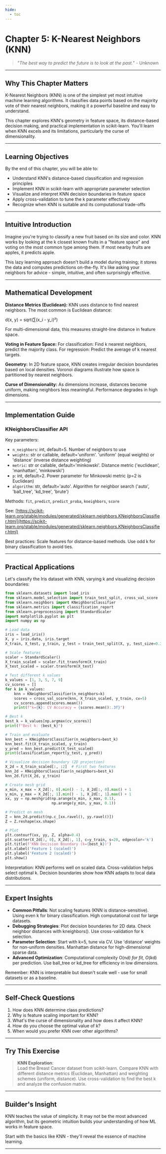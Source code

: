 ```yaml
---
hide:
  - toc
---
```


# Chapter 5: K-Nearest Neighbors (KNN)

> "*The best way to predict the future is to look at the past.*" - Unknown

---

## Why This Chapter Matters

K-Nearest Neighbors (KNN) is one of the simplest yet most intuitive machine learning algorithms. It classifies data points based on the majority vote of their nearest neighbors, making it a powerful baseline and easy to understand.

This chapter explores KNN's geometry in feature space, its distance-based decision making, and practical implementation in scikit-learn. You'll learn when KNN excels and its limitations, particularly the curse of dimensionality.

---

## Learning Objectives

By the end of this chapter, you will be able to:

- Understand KNN's distance-based classification and regression principles
- Implement KNN in scikit-learn with appropriate parameter selection
- Visualize and interpret KNN decision boundaries in feature space
- Apply cross-validation to tune the k parameter effectively
- Recognize when KNN is suitable and its computational trade-offs

---

## Intuitive Introduction

Imagine you're trying to classify a new fruit based on its size and color. KNN works by looking at the k closest known fruits in a "feature space" and voting on the most common type among them. If most nearby fruits are apples, it predicts apple.

This lazy learning approach doesn't build a model during training; it stores the data and computes predictions on-the-fly. It's like asking your neighbors for advice - simple, intuitive, and often surprisingly effective.

---

## Mathematical Development

**Distance Metrics (Euclidean):**
KNN uses distance to find nearest neighbors. The most common is Euclidean distance:

d(x, y) = sqrt(∑(x_i - y_i)²)

For multi-dimensional data, this measures straight-line distance in feature space.

**Voting in Feature Space:**
For classification: Find k nearest neighbors, predict the majority class.
For regression: Predict the average of k nearest targets.

**Geometry:**
In 2D feature space, KNN creates irregular decision boundaries based on local densities. Voronoi diagrams illustrate how space is partitioned by nearest neighbors.

**Curse of Dimensionality:**
As dimensions increase, distances become uniform, making neighbors less meaningful. Performance degrades in high dimensions.

---

## Implementation Guide

### KNeighborsClassifier API
Key parameters:
- `n_neighbors`: int, default=5. Number of neighbors to use
- `weights`: str or callable, default='uniform'. 'uniform' (equal weights) or 'distance' (inverse distance weighting)
- `metric`: str or callable, default='minkowski'. Distance metric ('euclidean', 'manhattan', 'minkowski')
- `p`: int, default=2. Power parameter for Minkowski metric (p=2 is Euclidean)
- `algorithm`: str, default='auto'. Algorithm for neighbor search ('auto', 'ball_tree', 'kd_tree', 'brute')

Methods: `fit`, `predict`, `predict_proba`, `kneighbors`, `score`

See: [https://scikit-learn.org/stable/modules/generated/sklearn.neighbors.KNeighborsClassifier.html](https://scikit-learn.org/stable/modules/generated/sklearn.neighbors.KNeighborsClassifier.html)

Best practices: Scale features for distance-based methods. Use odd k for binary classification to avoid ties.

---

## Practical Applications

Let's classify the Iris dataset with KNN, varying k and visualizing decision boundaries:

```python
from sklearn.datasets import load_iris
from sklearn.model_selection import train_test_split, cross_val_score
from sklearn.neighbors import KNeighborsClassifier
from sklearn.metrics import classification_report
from sklearn.preprocessing import StandardScaler
import matplotlib.pyplot as plt
import numpy as np

# Load data
iris = load_iris()
X, y = iris.data, iris.target
X_train, X_test, y_train, y_test = train_test_split(X, y, test_size=0.3, random_state=42)

# Scale features
scaler = StandardScaler()
X_train_scaled = scaler.fit_transform(X_train)
X_test_scaled = scaler.transform(X_test)

# Test different k values
k_values = [1, 3, 5, 7, 9]
cv_scores = []
for k in k_values:
    knn = KNeighborsClassifier(n_neighbors=k)
    scores = cross_val_score(knn, X_train_scaled, y_train, cv=5)
    cv_scores.append(scores.mean())
    print(f"k={k}: CV Accuracy = {scores.mean():.3f}")

# Best k
best_k = k_values[np.argmax(cv_scores)]
print(f"Best k: {best_k}")

# Train and evaluate
knn_best = KNeighborsClassifier(n_neighbors=best_k)
knn_best.fit(X_train_scaled, y_train)
y_pred = knn_best.predict(X_test_scaled)
print(classification_report(y_test, y_pred))

# Visualize decision boundary (2D projection)
X_2d = X_train_scaled[:, :2]  # First two features
knn_2d = KNeighborsClassifier(n_neighbors=best_k)
knn_2d.fit(X_2d, y_train)

# Create mesh grid
x_min, x_max = X_2d[:, 0].min() - 1, X_2d[:, 0].max() + 1
y_min, y_max = X_2d[:, 1].min() - 1, X_2d[:, 1].max() + 1
xx, yy = np.meshgrid(np.arange(x_min, x_max, 0.1),
                     np.arange(y_min, y_max, 0.1))

# Predict on mesh
Z = knn_2d.predict(np.c_[xx.ravel(), yy.ravel()])
Z = Z.reshape(xx.shape)

# Plot
plt.contourf(xx, yy, Z, alpha=0.4)
plt.scatter(X_2d[:, 0], X_2d[:, 1], c=y_train, s=20, edgecolor='k')
plt.title(f'KNN Decision Boundary (k={best_k})')
plt.xlabel('Feature 1 (scaled)')
plt.ylabel('Feature 2 (scaled)')
plt.show()
```

Interpretation: KNN performs well on scaled data. Cross-validation helps select optimal k. Decision boundaries show how KNN adapts to local data distributions.

---

## Expert Insights

- **Common Pitfalls**: Not scaling features (KNN is distance-sensitive). Using even k for binary classification. High computational cost for large datasets.
- **Debugging Strategies**: Plot decision boundaries for 2D data. Check neighbor distances with kneighbors(). Use cross-validation for k selection.
- **Parameter Selection**: Start with k=5, tune via CV. Use 'distance' weights for non-uniform densities. Manhattan distance for high-dimensional sparse data.
- **Advanced Optimization**: Computational complexity O(n*d) for fit, O(k*d) per prediction. Use ball_tree or kd_tree for efficiency in low dimensions.

Remember: KNN is interpretable but doesn't scale well - use for small datasets or as a baseline.

---

## Self-Check Questions

1. How does KNN determine class predictions?
2. Why is feature scaling important for KNN?
3. What's the curse of dimensionality and how does it affect KNN?
4. How do you choose the optimal value of k?
5. When would you prefer KNN over other algorithms?

---

## Try This Exercise

> **KNN Exploration**:  
> Load the Breast Cancer dataset from scikit-learn. Compare KNN with different distance metrics (Euclidean, Manhattan) and weighting schemes (uniform, distance). Use cross-validation to find the best k and analyze the confusion matrix.

---

## Builder's Insight

KNN teaches the value of simplicity. It may not be the most advanced algorithm, but its geometric intuition builds your understanding of how ML works in feature space.

Start with the basics like KNN - they'll reveal the essence of machine learning.

---

